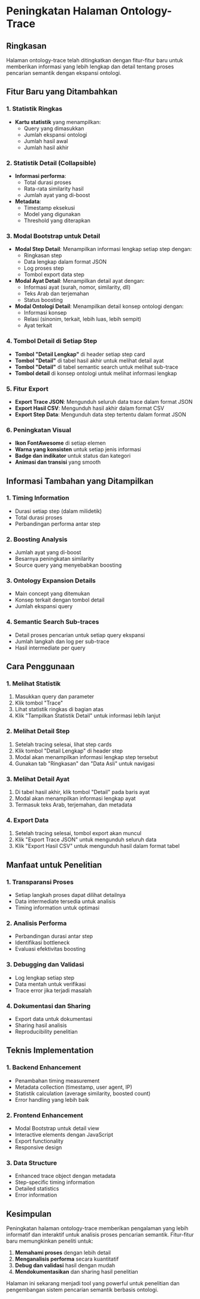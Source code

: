 # Peningkatan Halaman Ontology-Trace

## Ringkasan

Halaman ontology-trace telah ditingkatkan dengan fitur-fitur baru untuk memberikan informasi yang lebih lengkap dan detail tentang proses pencarian semantik dengan ekspansi ontologi.

## Fitur Baru yang Ditambahkan

### 1. Statistik Ringkas

- **Kartu statistik** yang menampilkan:
  - Query yang dimasukkan
  - Jumlah ekspansi ontologi
  - Jumlah hasil awal
  - Jumlah hasil akhir

### 2. Statistik Detail (Collapsible)

- **Informasi performa**:
  - Total durasi proses
  - Rata-rata similarity hasil
  - Jumlah ayat yang di-boost
- **Metadata**:
  - Timestamp eksekusi
  - Model yang digunakan
  - Threshold yang diterapkan

### 3. Modal Bootstrap untuk Detail

- **Modal Step Detail**: Menampilkan informasi lengkap setiap step dengan:
  - Ringkasan step
  - Data lengkap dalam format JSON
  - Log proses step
  - Tombol export data step
- **Modal Ayat Detail**: Menampilkan detail ayat dengan:
  - Informasi ayat (surah, nomor, similarity, dll)
  - Teks Arab dan terjemahan
  - Status boosting
- **Modal Ontologi Detail**: Menampilkan detail konsep ontologi dengan:
  - Informasi konsep
  - Relasi (sinonim, terkait, lebih luas, lebih sempit)
  - Ayat terkait

### 4. Tombol Detail di Setiap Step

- **Tombol "Detail Lengkap"** di header setiap step card
- **Tombol "Detail"** di tabel hasil akhir untuk melihat detail ayat
- **Tombol "Detail"** di tabel semantic search untuk melihat sub-trace
- **Tombol detail** di konsep ontologi untuk melihat informasi lengkap

### 5. Fitur Export

- **Export Trace JSON**: Mengunduh seluruh data trace dalam format JSON
- **Export Hasil CSV**: Mengunduh hasil akhir dalam format CSV
- **Export Step Data**: Mengunduh data step tertentu dalam format JSON

### 6. Peningkatan Visual

- **Ikon FontAwesome** di setiap elemen
- **Warna yang konsisten** untuk setiap jenis informasi
- **Badge dan indikator** untuk status dan kategori
- **Animasi dan transisi** yang smooth

## Informasi Tambahan yang Ditampilkan

### 1. Timing Information

- Durasi setiap step (dalam milidetik)
- Total durasi proses
- Perbandingan performa antar step

### 2. Boosting Analysis

- Jumlah ayat yang di-boost
- Besarnya peningkatan similarity
- Source query yang menyebabkan boosting

### 3. Ontology Expansion Details

- Main concept yang ditemukan
- Konsep terkait dengan tombol detail
- Jumlah ekspansi query

### 4. Semantic Search Sub-traces

- Detail proses pencarian untuk setiap query ekspansi
- Jumlah langkah dan log per sub-trace
- Hasil intermediate per query

## Cara Penggunaan

### 1. Melihat Statistik

1. Masukkan query dan parameter
2. Klik tombol "Trace"
3. Lihat statistik ringkas di bagian atas
4. Klik "Tampilkan Statistik Detail" untuk informasi lebih lanjut

### 2. Melihat Detail Step

1. Setelah tracing selesai, lihat step cards
2. Klik tombol "Detail Lengkap" di header step
3. Modal akan menampilkan informasi lengkap step tersebut
4. Gunakan tab "Ringkasan" dan "Data Asli" untuk navigasi

### 3. Melihat Detail Ayat

1. Di tabel hasil akhir, klik tombol "Detail" pada baris ayat
2. Modal akan menampilkan informasi lengkap ayat
3. Termasuk teks Arab, terjemahan, dan metadata

### 4. Export Data

1. Setelah tracing selesai, tombol export akan muncul
2. Klik "Export Trace JSON" untuk mengunduh seluruh data
3. Klik "Export Hasil CSV" untuk mengunduh hasil dalam format tabel

## Manfaat untuk Penelitian

### 1. Transparansi Proses

- Setiap langkah proses dapat dilihat detailnya
- Data intermediate tersedia untuk analisis
- Timing information untuk optimasi

### 2. Analisis Performa

- Perbandingan durasi antar step
- Identifikasi bottleneck
- Evaluasi efektivitas boosting

### 3. Debugging dan Validasi

- Log lengkap setiap step
- Data mentah untuk verifikasi
- Trace error jika terjadi masalah

### 4. Dokumentasi dan Sharing

- Export data untuk dokumentasi
- Sharing hasil analisis
- Reproducibility penelitian

## Teknis Implementation

### 1. Backend Enhancement

- Penambahan timing measurement
- Metadata collection (timestamp, user agent, IP)
- Statistik calculation (average similarity, boosted count)
- Error handling yang lebih baik

### 2. Frontend Enhancement

- Modal Bootstrap untuk detail view
- Interactive elements dengan JavaScript
- Export functionality
- Responsive design

### 3. Data Structure

- Enhanced trace object dengan metadata
- Step-specific timing information
- Detailed statistics
- Error information

## Kesimpulan

Peningkatan halaman ontology-trace memberikan pengalaman yang lebih informatif dan interaktif untuk analisis proses pencarian semantik. Fitur-fitur baru memungkinkan peneliti untuk:

1. **Memahami proses** dengan lebih detail
2. **Menganalisis performa** secara kuantitatif
3. **Debug dan validasi** hasil dengan mudah
4. **Mendokumentasikan** dan sharing hasil penelitian

Halaman ini sekarang menjadi tool yang powerful untuk penelitian dan pengembangan sistem pencarian semantik berbasis ontologi.
